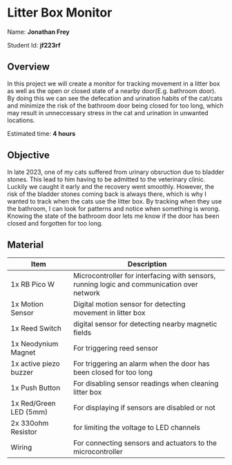 # Litter Box Monitor

Name: **Jonathan Frey**

Student Id: **jf223rf**

## Overview

In this project we will create a monitor for tracking movement in a litter box as well as the open or closed state of a nearby door(E.g. bathroom door). By doing this we can see the defecation and urination habits of the cat/cats and minimize the risk of the bathroom door being closed for too long, which may result in unneccessary stress in the cat and urination in unwanted locations.

Estimated time: **4 hours**

## Objective

In late 2023, one of my cats suffered from urinary obsruction due to bladder stones. This lead to him having to be admitted to the veterinary clinic. Luckily we caught it early and the recovery went smoothly. However, the risk of the bladder stones coming back is always there, which is why I wanted to track when the cats use the litter box. By tracking when they use the bathroom, I can look for patterns and notice when something is wrong. Knowing the state of the bathroom door lets me know if the door has been closed and forgotten for too long.

## Material

| **Item**               | **Description**                                                                            |
| ---------------------- | ------------------------------------------------------------------------------------------ |
| 1x RB Pico W           | Microcontroller for interfacing with sensors, running logic and communication over network |
| 1x Motion Sensor       | Digital motion sensor for detecting movement in litter box                                 |
| 1x Reed Switch         | digital sensor for detecting nearby magnetic fields                                        |
| 1x Neodynium Magnet    | For triggering reed sensor                                                                 |
| 1x active piezo buzzer | For triggering an alarm when the door has been closed for too long                         |
| 1x Push Button         | For disabling sensor readings when cleaning litter box                                     |
| 1x Red/Green LED (5mm) | For displaying if sensors are disabled or not                                              |
| 2x 330ohm Resistor     | for limiting the voltage to LED channels                                                   |
| Wiring                 | For connecting sensors and actuators to the microcontroller                                |
